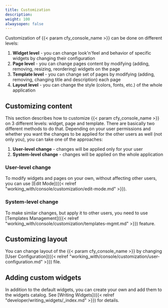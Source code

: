 ```yaml
---
title: Customization
description:
weight: 100
alwaysopen: false
---
```


Customization of {{< param cfy_console_name >}} can be done on different levels:

1. **Widget level** - you can change look'n'feel and behavior of specific widgets by changing their configuration
1. **Page level** - you can change pages content by modifying (adding, removing, resizing, reordering) widgets on the page
1. **Template level** - you can change set of pages by modifying (adding, removing, changing title and description) each page  
1. **Layout level** - you can change the style (colors, fonts, etc.) of the whole application 


## Customizing content

This section describes how to customize {{< param cfy_console_name >}} on 3 different levels: widget, page and template.
There are basically two different methods to do that. Depending on your user permissions and whether you want the changes to be applied for the other users as well (not only you), you can take one of the approaches:

1. **User-level change** - changes will be applied only for your user
1. **System-level change** - changes will be applied on the whole application

### User-level change 

To modify widgets and pages on your own, without affecting other users, you can use [Edit Mode]({{< relref "working_with/console/customization/edit-mode.md" >}}).


### System-level change 

To make similar changes, but apply it to other users, you need to use [Templates Management]({{< relref "working_with/console/customization/templates-mgmt.md" >}}) feature.


## Customizing layout

You can change layout of the {{< param cfy_console_name >}} by changing [User Configuration]({{< relref "working_with/console/customization/user-configuration.md" >}}) file. 


## Adding custom widgets

In addition to the default widgets, you can create your own and add them to the widgets catalog. See [Writing Widgets]({{< relref "developer/writing_widgets/_index.md" >}}) for details.
